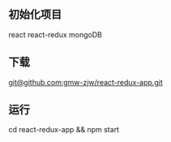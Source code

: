 ## 初始化项目
   react react-redux mongoDB 

  ## 下载
  [git@github.com:gmw-zjw/react-redux-app.git](git@github.com:gmw-zjw/react-redux-app.git)

  ## 运行
   cd react-redux-app && npm start